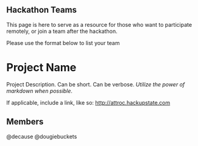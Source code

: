 Hackathon Teams
---------------

This page is here to serve as a resource for those who want to participate
remotely, or join a team after the hackathon.

Please use the format below to list your team


Project Name
=============

Project Description. Can be short. Can be verbose. *Utilize the power of markdown when possible*.

If applicable, include a link, like so: http://attroc.hackupstate.com

Members
-------

 @decause
 @dougiebuckets

